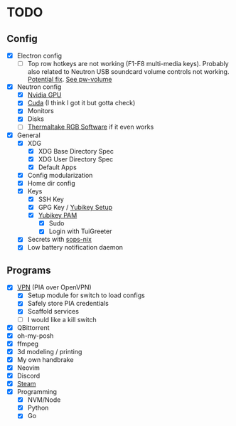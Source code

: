 # TODO

## Config

- [x] Electron config
  - [ ] Top row hotkeys are not working (F1-F8 multi-media keys). Probably also related to Neutron USB soundcard volume controls not working. [Potential fix](https://github.com/NixOS/nixpkgs/issues/24297#issuecomment-538698801). [See pw-volume](https://github.com/smasher164/pw-volume)
- [x] Neutron config
  - [x] [Nvidia GPU](https://nixos.wiki/wiki/Nvidia)
  - [x] [Cuda](https://nixos.wiki/wiki/CUDA) (I think I got it but gotta check)
  - [x] Monitors
  - [x] Disks
  - [ ] [Thermaltake RGB Software](https://github.com/chestm007/linux_thermaltake_riing) if it even works
- [x] General
  - [x] XDG
    - [x] XDG Base Directory Spec
    - [x] XDG User Directory Spec
    - [x] Default Apps
  - [x] Config modularization
  - [x] Home dir config
  - [x] Keys
    - [x] SSH Key
    - [x] GPG Key / [Yubikey Setup](https://rzetterberg.github.io/yubikey-gpg-nixos.html)
    - [x] [Yubikey PAM](https://nixos.wiki/wiki/Yubikey)
      - [x] Sudo
      - [x] Login with TuiGreeter
  - [x] Secrets with [sops-nix](https://github.com/Mic92/sops-nix)
  - [x] Low battery notification daemon

## Programs

- [x] [VPN](https://nixos.wiki/wiki/OpenVPN) (PIA over OpenVPN)
  - [x] Setup module for switch to load configs
  - [x] Safely store PIA credentials
  - [x] Scaffold services
  - [ ] I would like a kill switch
- [x] QBittorrent
- [x] oh-my-posh
- [x] ffmpeg
- [x] 3d modeling / printing
- [x] My own handbrake
- [x] Neovim
- [x] Discord
- [x] [Steam](https://nixos.wiki/wiki/Steam)
- [x] Programming
  - [x] NVM/Node
  - [x] Python
  - [x] Go
